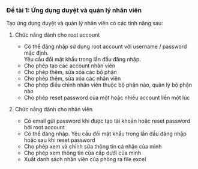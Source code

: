 <h3>Đề tài 1: Ứng dụng duyệt và quản lý nhân viên</h3>
<p>Tạo ứng dụng duyệt và quản lý nhân viên có các tính năng sau:</p>
<ol>
<li>
<p>Chức năng dành cho root account</p>
<ul>
<li>Có thể đăng nhập sử dụng root account với username / password mặc định.<br>
Yêu cầu đổi mật khẩu trong lần đầu đăng nhập.</li>
<li>Cho phép tạo các account nhân viên</li>
<li>Cho phép thêm, sửa xóa các bộ phận</li>
<li>Cho phép thêm, sửa xóa các nhân viên</li>
<li>Cho phép điều chỉnh nhân viên thuộc bộ phận nào, quản lý bộ phận nào</li>
<li>Cho phép reset password của một hoặc nhiều account liền một lúc</li>
</ul>
</li>
<li>
<p>Chức năng dành cho nhân viên</p>
<ul>
<li>Có email gửi password khi được tạo tài khoản hoặc reset password bởi root account</li>
<li>Có thể đăng nhập. Yêu cầu đổi mật khẩu trong lần đầu đăng nhập hoặc sau khi reset password</li>
<li>Cho phép xem và chỉnh sửa thông tin cá nhân của mình</li>
<li>Cho phép xem thông tin của cấp dưới của mình</li>
<li>Xuất danh sách nhân viên của phòng ra file excel</li>
</ul>
</li>
</ol>
